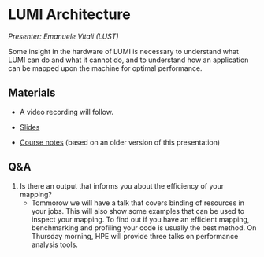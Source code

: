 # LUMI Architecture

*Presenter: Emanuele Vitali (LUST)*

Some insight in the hardware of LUMI is necessary to understand what
LUMI can do and what it cannot do, and to understand how an application can
be mapped upon the machine for optimal performance.


## Materials

<!--
Materials will be made available after the lecture
-->
<!--
<video src="https://462000265.lumidata.eu/2p3day-20250303/recordings/101-Architecture.mp4" controls="controls"></video>
-->

-   A video recording will follow.

-   [Slides](https://462000265.lumidata.eu/2p3day-20250303/files/LUMI-2p3day-20250303-101-Architecture.pdf)

-   [Course notes](101-Architecture.md) (based on an older version of this presentation)


## Q&A

1.  Is there an output that informs you about the efficiency of your mapping? 
    * Tommorow we will have a talk that covers binding of resources in your jobs. This will also show some examples that can be used to inspect your mapping. To find out if you have an efficient mapping, benchmarking and profiling your code is usually the best method. On Thursday morning, HPE will provide three talks on performance analysis tools.
